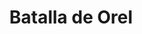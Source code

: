 ﻿---
title: "Batalla de Orel"
permalink: periodes_702.html
layout: periode
dataInici: 1919-10-11
dataFi: 1919-11-18
sidebar: periodes
pares:
  - id: 414
    title: "Guerra Civil Rusa"
    dataInici: "(1917-11-07)"
    dataFi: "(1922-10-25)"

fills:
jocsPrincipals:
  - title: "La Bataille d'Orël Octobre 1919"
    bggId: 30945
    dataInici: 
    dataFi: 

jocsEscenaris:
jocsEpoca:
jocsEpocaEscenaris:
---
